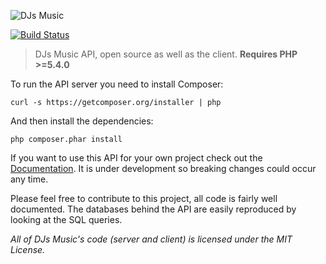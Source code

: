 ![DJs Music](http://static.djs-music.com/img/body/logo.gif)

[![Build Status](https://travis-ci.org/DJsMusic/DJsMusic-Server.svg?branch=master)](https://travis-ci.org/DJsMusic/DJsMusic-Server)

> DJs Music API, open source as well as the client. **Requires PHP >=5.4.0**

To run the API server you need to install Composer:

```dos
curl -s https://getcomposer.org/installer | php
```

And then install the dependencies:

```dos
php composer.phar install
```

If you want to use this API for your own project check out the [Documentation](https://github.com/DJsMusic/DJsMusic-Client/wiki/API). It is under development so breaking changes could occur any time.

Please feel free to contribute to this project, all code is fairly well documented. The databases behind the API are easily reproduced by looking at the SQL queries.

*All of DJs Music's code (server and client) is licensed under the MIT License.*
